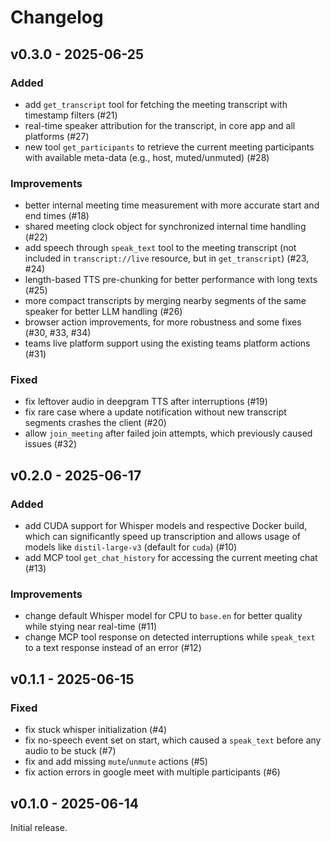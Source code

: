 
# Changelog

## v0.3.0 - 2025-06-25

### Added

- add `get_transcript` tool for fetching the meeting transcript with timestamp filters (#21)
- real-time speaker attribution for the transcript, in core app and all platforms (#27)
- new tool `get_participants` to retrieve the current meeting participants with available meta-data (e.g., host, muted/unmuted) (#28)

### Improvements

- better internal meeting time measurement with more accurate start and end times (#18)
- shared meeting clock object for synchronized internal time handling (#22)
- add speech through `speak_text` tool to the meeting transcript (not included in `transcript://live` resource, but in `get_transcript`) (#23, #24)
- length-based TTS pre-chunking for better performance with long texts (#25)
- more compact transcripts by merging nearby segments of the same speaker for better LLM handling (#26)
- browser action improvements, for more robustness and some fixes (#30, #33, #34)
- teams live platform support using the existing teams platform actions (#31)

### Fixed

- fix leftover audio in deepgram TTS after interruptions (#19)
- fix rare case where a update notification without new transcript segments crashes the client (#20)
- allow `join_meeting` after failed join attempts, which previously caused issues (#32)

## v0.2.0 - 2025-06-17

### Added

- add CUDA support for Whisper models and respective Docker build, which can significantly speed up transcription and allows usage of models like `distil-large-v3` (default for `cuda`) (#10)
- add MCP tool `get_chat_history` for accessing the current meeting chat (#13)

### Improvements

- change default Whisper model for CPU to `base.en` for better quality while stying near real-time (#11)
- change MCP tool response on detected interruptions while `speak_text` to a text response instead of an error (#12)

## v0.1.1 - 2025-06-15

### Fixed

- fix stuck whisper initialization (#4)
- fix no-speech event set on start, which caused a `speak_text` before any audio to be stuck (#7)
- fix and add missing `mute`/`unmute` actions (#5)
- fix action errors in google meet with multiple participants (#6)

## v0.1.0 - 2025-06-14

Initial release.
